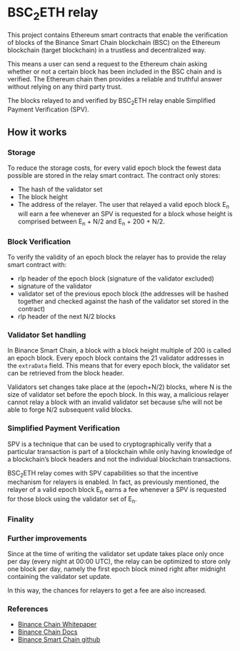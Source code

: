 # BSC<sub>2</sub>ETH relay

This project contains Ethereum smart contracts that enable the verification of blocks of the Binance Smart Chain blockchain (BSC) on the Ethereum blockchain (target blockchain) in a trustless and decentralized way.

This means a user can send a request to the Ethereum chain asking whether or not a certain block has been included in the BSC chain and is verified. 
The Ethereum chain then provides a reliable and truthful answer without relying on any third party trust.  

The blocks relayed to and verified by BSC<sub>2</sub>ETH relay enable Simplified Payment Verification (SPV).

## How it works

### Storage
To reduce the storage costs, for every valid epoch block the fewest data possible are stored in the relay smart contract. The contract only stores:
* The hash of the validator set
* The block height
* The address of the relayer. The user that relayed a valid epoch block E<sub>n</sub> will earn a fee whenever an SPV is requested for a block whose height is comprised between E<sub>n</sub> + N/2 and E<sub>n</sub> + 200 + N/2.


### Block Verification
To verify the validity of an epoch block the relayer has to provide the relay smart contract with: 
* rlp header of the epoch block (signature of the validator excluded)
* signature of the validator
* validator set of the previous epoch block (the addresses will be hashed together and checked against the hash of the validator set stored in the contract)
* rlp header of the next N/2 blocks 

### Validator Set handling
In Binance Smart Chain, a block with a block height multiple of 200 is called an epoch block. Every epoch block contains the 21 validator addresses in the ```extraData``` field. This means that for every epoch block, the validator set can be retrieved from the block header.

Validators set changes take place at the (epoch+N/2) blocks, where N is the size of validator set before the epoch block. In this way, a malicious relayer cannot relay a block with an invalid validator set because s/he will not be able to forge N/2 subsequent valid blocks. 

### Simplified Payment Verification
SPV is a technique that can be used to cryptographically verify that a particular transaction is part of a blockchain while only having knowledge of a blockchain’s block headers and not the individual blockchain transactions. 

BSC<sub>2</sub>ETH relay comes with SPV capabilities so that the incentive mechanism for relayers is enabled. In fact, as previously mentioned, the relayer of a valid epoch block E<sub>n</sub> earns a fee whenever a SPV is requested for those block using the validator set of E<sub>n</sub>.

### Finality


### Further improvements 
Since at the time of writing the validator set update takes place only once per day (every night at 00:00 UTC), the relay can be optimized to store only one block per day, namely the first epoch block mined right after midnight containing the validator set update. 

In this way, the chances for relayers to get a fee are also increased.

### References
- [Binance Chain Whitepaper](https://github.com/binance-chain/whitepaper/blob/master/WHITEPAPER.md)
- [Binance Chain Docs](https://docs.binance.org/smart-chain/guides/bsc-intro.html)
- [Binance Smart Chain github](https://github.com/binance-chain/bsc)

